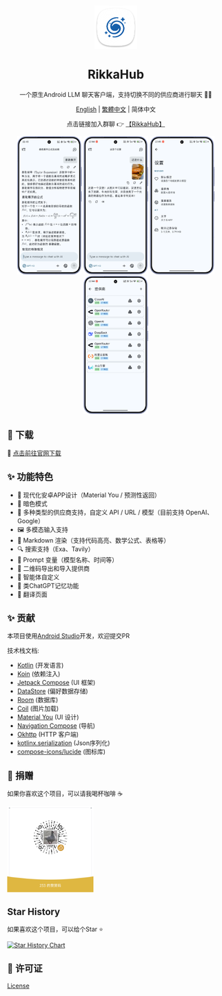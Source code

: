 <div align="center">
  <img src="docs/icon.png" alt="App 图标" width="100" />
  <h1>RikkaHub</h1>

一个原生Android LLM 聊天客户端，支持切换不同的供应商进行聊天 🤖💬

[English](README_EN.md) | [繁體中文](README_ZH_TW.md) | 简体中文

点击链接加入群聊 👉 [【RikkaHub】](https://qm.qq.com/q/I8MSU0FkOu)

</div>

<div align="center">
  <img src="docs/img/chat.png" alt="聊天界面" width="150" />
  <img src="docs/img/chat_img.png" alt="多模态聊天界面" width="150" />
  <img src="docs/img/setting.png" alt="设置界面" width="150" />
  <img src="docs/img/provider.png" alt="供应商选择" width="150" />
</div>

## 🚀 下载

🔗 [点击前往官网下载](https://rikka-ai.com/)

## ✨ 功能特色

- 🎨 现代化安卓APP设计（Material You / 预测性返回）
- 🌙 暗色模式
- 🔄 多种类型的供应商支持，自定义 API / URL / 模型（目前支持 OpenAI、Google）
- 🖼️ 多模态输入支持
- 📝 Markdown 渲染（支持代码高亮、数学公式、表格等）
- 🔍 搜索支持（Exa、Tavily）
- 🧩 Prompt 变量（模型名称、时间等）
- 🤳 二维码导出和导入提供商
- 🤖 智能体自定义
- 🧠 类ChatGPT记忆功能
- 📝 翻译页面

## ✨ 贡献

本项目使用[Android Studio](https://developer.android.com/studio)开发，欢迎提交PR

技术栈文档:

- [Kotlin](https://kotlinlang.org/) (开发语言)
- [Koin](https://insert-koin.io/) (依赖注入)
- [Jetpack Compose](https://developer.android.com/jetpack/compose) (UI 框架)
- [DataStore](https://developer.android.com/topic/libraries/architecture/datastore?hl=zh-cn#preferences-datastore) (偏好数据存储)
- [Room](https://developer.android.com/training/data-storage/room) (数据库)
- [Coil](https://coil-kt.github.io/coil/) (图片加载)
- [Material You](https://m3.material.io/) (UI 设计)
- [Navigation Compose](https://developer.android.com/develop/ui/compose/navigation) (导航)
- [Okhttp](https://square.github.io/okhttp/) (HTTP 客户端)
- [kotlinx.serialization](https://github.com/Kotlin/kotlinx.serialization) (Json序列化)
- [compose-icons/lucide](https://composeicons.com/icon-libraries/lucide) (图标库)

## 💖 捐赠

如果你喜欢这个项目，可以请我喝杯咖啡 ☕

<div>
  <img src="docs/donate.png" alt="捐赠" width="200" />
</div>

## Star History

如果喜欢这个项目，可以给个Star ⭐

[![Star History Chart](https://api.star-history.com/svg?repos=re-ovo/rikkahub&type=Date)](https://star-history.com/#re-ovo/rikkahub&Date)

## 📄 许可证

[License](LICENSE)